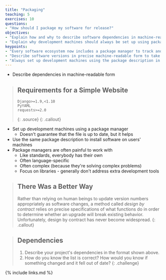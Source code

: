 ```yaml
---
title: "Packaging"
teaching: 5
exercises: 10
questions:
- "How should I package my software for release?"
objectives:
- "Explain how and why to describe software dependencies in machine-readable form."
- "Explain why development machines should always be set up using package descriptions."
keypoints:
- "Every software ecosystem now includes a package manager to track and update dependencies."
- "Describe software versions in precise machine-readable form to take advantage of these."
- "Always set up development machines using the package description in order to ensure it's up to date."
---
```


*   Describe dependencies in machine-readable form

> ## Requirements for a Simple Website
>
> ~~~
> Django>=1.9,<1.10
> PyYAML
> requests>=2.0
> ~~~
> {: .source}
{: .callout}

*   Set up development machines using a package manager
    *   Doesn't guarantee that the file is up to date, but it helps
*   Use the same package description to install software on users' machines
*   Package managers are often painful to work with
    *   Like standards, everybody has their own
    *   Often language-specific
    *   Often complex (because they're solving complex problems)
    *   Focus on libraries - generally don't address extra development tools

> ## There Was a Better Way
>
> Rather than relying on human beings to update version numbers appropriately as software changes,
> a method called *design by contract* relies on precise specifications of what functions do
> in order to determine whether an upgrade will break existing behavior.
> Unfortunately, design by contract has never become widespread.
{: .callout}

> ## Dependencies
>
> 1.  Describe your project's dependencies in the format shown above.
> 2.  How do you know the list is correct?
>     How would you know if something changed and it fell out of date?
{: .challenge}

{% include links.md %}
